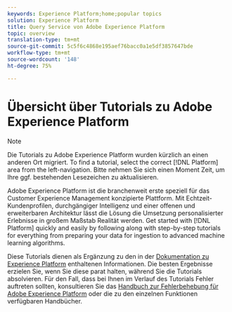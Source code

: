 ```yaml
---
keywords: Experience Platform;home;popular topics
solution: Experience Platform
title: Query Service von Adobe Experience Platform
topic: overview
translation-type: tm+mt
source-git-commit: 5c5f6c4868e195aef76bacc0a1e5df3857647bde
workflow-type: tm+mt
source-wordcount: '148'
ht-degree: 75%

---
```



# Übersicht über Tutorials zu Adobe Experience Platform

>[!NOTE]
>Die Tutorials zu Adobe Experience Platform wurden kürzlich an einen anderen Ort migriert. To find a tutorial, select the correct [!DNL Platform] area from the left-navigation. Bitte nehmen Sie sich einen Moment Zeit, um Ihre ggf. bestehenden Lesezeichen zu aktualisieren.

Adobe Experience Platform ist die branchenweit erste speziell für das Customer Experience Management konzipierte Plattform. Mit Echtzeit-Kundenprofilen, durchgängiger Intelligenz und einer offenen und erweiterbaren Architektur lässt die Lösung die Umsetzung personalisierter Erlebnisse in großem Maßstab Realität werden. Get started with [!DNL Platform] quickly and easily by following along with step-by-step tutorials for everything from preparing your data for ingestion to advanced machine learning algorithms.

Diese Tutorials dienen als Ergänzung zu den in der [Dokumentation zu Experience Platform](../landing/documentation/overview.md) enthaltenen Informationen. Die besten Ergebnisse erzielen Sie, wenn Sie diese parat halten, während Sie die Tutorials absolvieren. Für den Fall, dass bei Ihnen im Verlauf des Tutorials Fehler auftreten sollten, konsultieren Sie das [Handbuch zur Fehlerbehebung für Adobe Experience Platform](../landing/troubleshooting.md) oder die zu den einzelnen Funktionen verfügbaren Handbücher.